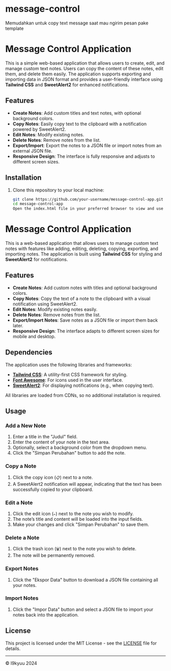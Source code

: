 # message-control
Memudahkan untuk copy text message saat mau ngirim pesan pake template
# Message Control Application

This is a simple web-based application that allows users to create, edit, and manage custom text notes. Users can copy the content of these notes, edit them, and delete them easily. The application supports exporting and importing data in JSON format and provides a user-friendly interface using **Tailwind CSS** and **SweetAlert2** for enhanced notifications.

## Features

- **Create Notes**: Add custom titles and text notes, with optional background colors.
- **Copy Notes**: Easily copy text to the clipboard with a notification powered by SweetAlert2.
- **Edit Notes**: Modify existing notes.
- **Delete Notes**: Remove notes from the list.
- **Export/Import**: Export the notes to a JSON file or import notes from an external JSON file.
- **Responsive Design**: The interface is fully responsive and adjusts to different screen sizes.

## Installation

1. Clone this repository to your local machine:

   ```bash
   git clone https://github.com/your-username/message-control-app.git
   cd message-control-app
   Open the index.html file in your preferred browser to view and use the application.

# Message Control Application

This is a web-based application that allows users to manage custom text notes with features like adding, editing, deleting, copying, exporting, and importing notes. The application is built using **Tailwind CSS** for styling and **SweetAlert2** for notifications.

## Features

- **Create Notes**: Add custom notes with titles and optional background colors.
- **Copy Notes**: Copy the text of a note to the clipboard with a visual notification using SweetAlert2.
- **Edit Notes**: Modify existing notes easily.
- **Delete Notes**: Remove notes from the list.
- **Export/Import Notes**: Save notes as a JSON file or import them back later.
- **Responsive Design**: The interface adapts to different screen sizes for mobile and desktop.

## Dependencies

The application uses the following libraries and frameworks:

- **[Tailwind CSS](https://tailwindcss.com/)**: A utility-first CSS framework for styling.
- **[Font Awesome](https://fontawesome.com/)**: For icons used in the user interface.
- **[SweetAlert2](https://sweetalert2.github.io/)**: For displaying notifications (e.g., when copying text).

All libraries are loaded from CDNs, so no additional installation is required.

## Usage

### Add a New Note

1. Enter a title in the "Judul" field.
2. Enter the content of your note in the text area.
3. Optionally, select a background color from the dropdown menu.
4. Click the "Simpan Perubahan" button to add the note.

### Copy a Note

1. Click the copy icon (`📋`) next to a note.
2. A SweetAlert2 notification will appear, indicating that the text has been successfully copied to your clipboard.

### Edit a Note

1. Click the edit icon (`✏️`) next to the note you wish to modify.
2. The note’s title and content will be loaded into the input fields.
3. Make your changes and click "Simpan Perubahan" to save them.

### Delete a Note

1. Click the trash icon (`🗑️`) next to the note you wish to delete.
2. The note will be permanently removed.

### Export Notes

1. Click the "Ekspor Data" button to download a JSON file containing all your notes.

### Import Notes

1. Click the "Impor Data" button and select a JSON file to import your notes back into the application.

## License

This project is licensed under the MIT License - see the [LICENSE](LICENSE) file for details.

---

&copy; l9kyuu 2024

